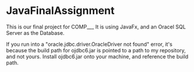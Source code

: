 # JavaFinalAssignment
This is our final project for COMP___
It is using JavaFx, and an Oracel SQL Server as the Database.

If you run into a "oracle.jdbc.driver.OracleDriver not found" error, it's because the build path for ojdbc6.jar is pointed to a path to my repository, and not yours. Install ojdbc6.jar onto your machine, and reference the build path.
